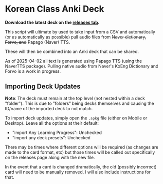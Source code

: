# Korean Class Anki Deck

**Download the latest deck on the [releases tab](/releases).**

This script will ultimate by used to take input from a CSV and automatically
(or as automatically as possible) pull audio files from ~~Naver dictionary, Forvo, and~~ Papago
(Naver) TTS.

These will then be combined into an Anki deck that can be shared.

As of 2025-04-02 all text is generated using Papago TTS (using the NaverTTS package). Pulling native
audio from Naver's KoEng Dictionary and Forvo is a work in progress.

## Importing Deck Updates

**Note**: The deck must remain at the top level (not nested within a deck "folder"). This is due to
"folders" being decks themselves and causing the ID/name of the imported deck to not match.

To import deck updates, simply open the `.apkg` file (either on Mobile or Desktop). Leave all the
options at their default:

- "Import Any Learning Progress": Unchecked
- "Import any deck presets": Unchecked

There may be times where different options will be required (as changes are made to the card format,
etc) but those times will be called out specifically on the releases page along with the new file.

In the event that a card is changed dramatically, the old (possibly incorrect) card will need to be
manually removed. I will also include instructions for that.
